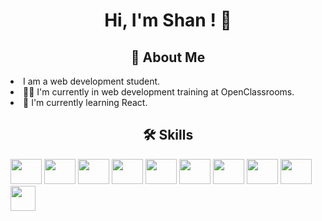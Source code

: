 <h1 align="center">Hi, I'm Shan ! 👋</h1>

<h2 align="center">🚀 About Me</h2>
<li>
  I am a web development student.
</li>
<li>
  👩‍💻 I'm currently in web development training at OpenClassrooms.
</li>
<li>
  🌱 I'm currently learning React.
</li>

<h2 align="center">🛠 Skills</h2>
<div>
  <img src="https://upload.wikimedia.org/wikipedia/commons/3/38/HTML5_Badge.svg" width="50px" height="40px" />
  <img src="https://upload.wikimedia.org/wikipedia/commons/6/62/CSS3_logo.svg" width="50px" height="40px" />
  <img src="https://upload.wikimedia.org/wikipedia/commons/b/b2/Bootstrap_logo.svg" width="50px" height="40px" />
  <img src="https://upload.wikimedia.org/wikipedia/commons/thumb/9/96/Sass_Logo_Color.svg/768px-Sass_Logo_Color.svg.png?20150315202757" width="50px" height="40px" />
  <img src="https://upload.wikimedia.org/wikipedia/commons/9/99/Unofficial_JavaScript_logo_2.svg" width="50px" height="40px" />
  <img src="https://upload.wikimedia.org/wikipedia/commons/thumb/a/a7/React-icon.svg/768px-React-icon.svg.png?20220125121207" width="50px" height="40px" />
  <img src="https://upload.wikimedia.org/wikipedia/commons/0/09/Wordpress-Logo.svg" width="50px" height="40px" />
  <img src="https://upload.wikimedia.org/wikipedia/commons/8/8a/Elementor_icon.svg" width="50px" height="40px" />
  <img src="https://upload.wikimedia.org/wikipedia/commons/d/d9/Node.js_logo.svg" width="50px" height="40px" />
  <img src="https://upload.wikimedia.org/wikipedia/commons/3/3f/Git_icon.svg" width="40px" height="40px" />
</div>

